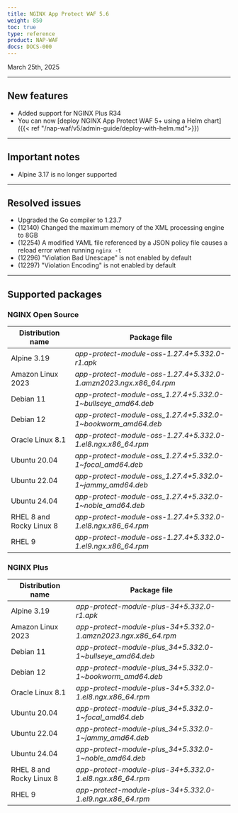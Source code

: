 ```yaml
---
title: NGINX App Protect WAF 5.6
weight: 850
toc: true
type: reference
product: NAP-WAF
docs: DOCS-000
---
```


March 25th, 2025

---

## New features

- Added support for NGINX Plus R34
- You can now [deploy NGINX App Protect WAF 5+ using a Helm chart]({{< ref "/nap-waf/v5/admin-guide/deploy-with-helm.md">}})

---

## Important notes

- Alpine 3.17 is no longer supported

---

## Resolved issues

- Upgraded the Go compiler to 1.23.7
- (12140) Changed the maximum memory of the XML processing engine to 8GB
- (12254) A modified YAML file referenced by a JSON policy file causes a reload error when running `nginx -t`
- (12296) "Violation Bad Unescape" is not enabled by default
- (12297) "Violation Encoding" is not enabled by default

---

## Supported packages

### NGINX Open Source

| Distribution name        | Package file                                                      |
|--------------------------|-------------------------------------------------------------------|
| Alpine 3.19              | _app-protect-module-oss-1.27.4+5.332.0-r1.apk_                    |
| Amazon Linux 2023        | _app-protect-module-oss-1.27.4+5.332.0-1.amzn2023.ngx.x86_64.rpm_ |
| Debian 11                | _app-protect-module-oss_1.27.4+5.332.0-1\~bullseye_amd64.deb_     |
| Debian 12                | _app-protect-module-oss_1.27.4+5.332.0-1\~bookworm_amd64.deb_     |
| Oracle Linux 8.1         | _app-protect-module-oss-1.27.4+5.332.0-1.el8.ngx.x86_64.rpm_      |
| Ubuntu 20.04             | _app-protect-module-oss_1.27.4+5.332.0-1\~focal_amd64.deb_        |
| Ubuntu 22.04             | _app-protect-module-oss_1.27.4+5.332.0-1\~jammy_amd64.deb_        |
| Ubuntu 24.04             | _app-protect-module-oss_1.27.4+5.332.0-1\~noble_amd64.deb_        |
| RHEL 8 and Rocky Linux 8 | _app-protect-module-oss-1.27.4+5.332.0-1.el8.ngx.x86_64.rpm_      |
| RHEL 9                   | _app-protect-module-oss-1.27.4+5.332.0-1.el9.ngx.x86_64.rpm_      |

### NGINX Plus

| Distribution name        | Package file                                                   |
|--------------------------|----------------------------------------------------------------|
| Alpine 3.19              | _app-protect-module-plus-34+5.332.0-r1.apk_                    |
| Amazon Linux 2023        | _app-protect-module-plus-34+5.332.0-1.amzn2023.ngx.x86_64.rpm_ |
| Debian 11                | _app-protect-module-plus_34+5.332.0-1\~bullseye_amd64.deb_     |
| Debian 12                | _app-protect-module-plus_34+5.332.0-1\~bookworm_amd64.deb_     |
| Oracle Linux 8.1         | _app-protect-module-plus-34+5.332.0-1.el8.ngx.x86_64.rpm_      |
| Ubuntu 20.04             | _app-protect-module-plus_34+5.332.0-1\~focal_amd64.deb_        |
| Ubuntu 22.04             | _app-protect-module-plus_34+5.332.0-1\~jammy_amd64.deb_        |
| Ubuntu 24.04             | _app-protect-module-plus_34+5.332.0-1\~noble_amd64.deb_        |
| RHEL 8 and Rocky Linux 8 | _app-protect-module-plus-34+5.332.0-1.el8.ngx.x86_64.rpm_      |
| RHEL 9                   | _app-protect-module-plus-34+5.332.0-1.el9.ngx.x86_64.rpm_      |
